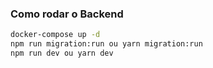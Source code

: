 ### Como rodar o Backend

```bash
docker-compose up -d
npm run migration:run ou yarn migration:run
npm run dev ou yarn dev
```